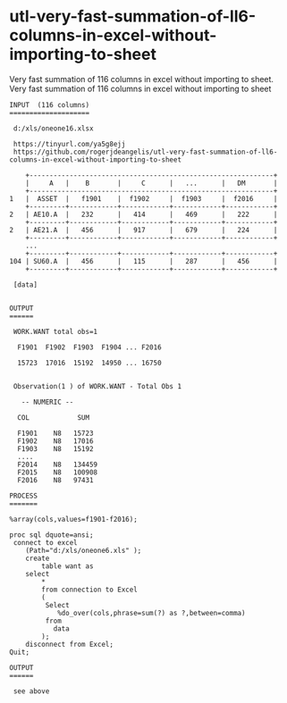 # utl-very-fast-summation-of-ll6-columns-in-excel-without-importing-to-sheet
Very fast summation of 116 columns in excel without importing to sheet.
    Very fast summation of 116 columns in excel without importing to sheet


    INPUT  (116 columns)
    ====================

     d:/xls/oneone16.xlsx

     https://tinyurl.com/ya5g8ejj
     https://github.com/rogerjdeangelis/utl-very-fast-summation-of-ll6-columns-in-excel-without-importing-to-sheet

        +-------------------------------------------------------------+
        |     A   |    B       |     C      |   ...      |   DM       |
        +-------------------------------------------------------------+
    1   |  ASSET  |   f1901    |  f1902     |  f1903     |  f2016     |
        +---------+------------+------------+------------+------------+
    2   | AE10.A  |   232      |   414      |   469      |   222      |
        +---------+------------+------------+------------+------------+
    2   | AE21.A  |   456      |   917      |   679      |   224      |
        +---------+------------+------------+------------+------------+
        ...
        +---------+------------+------------+------------+------------+
    104 | SU60.A  |   456      |   115      |   287      |   456      |
        +---------+------------+------------+------------+------------+

     [data]


    OUTPUT
    ======

     WORK.WANT total obs=1

      F1901  F1902  F1903  F1904 ... F2016

      15723  17016  15192  14950 ... 16750


     Observation(1 ) of WORK.WANT - Total Obs 1

       -- NUMERIC --

      COL            SUM

      F1901    N8   15723
      F1902    N8   17016
      F1903    N8   15192
      ....
      F2014    N8   134459
      F2015    N8   100908
      F2016    N8   97431

    PROCESS
    =======

    %array(cols,values=f1901-f2016);

    proc sql dquote=ansi;
     connect to excel
        (Path="d:/xls/oneone6.xls" );
        create
            table want as
        select
            *
            from connection to Excel
            (
             Select
                %do_over(cols,phrase=sum(?) as ?,between=comma)
             from
               data
            );
        disconnect from Excel;
    Quit;

    OUTPUT
    ======

     see above


